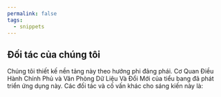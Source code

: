 ```yaml
---
permalink: false
tags:
  - snippets
--- 
```

## Đối tác của chúng tôi

Chúng tôi thiết kế nền tảng này theo hướng phi đảng phái. Cơ Quan Điều Hành Chính Phủ và Văn Phòng Dữ Liệu Và Đổi Mới của tiểu bang đã phát triển ứng dụng này. Các đối tác và cố vấn khác cho sáng kiến ​​này là: